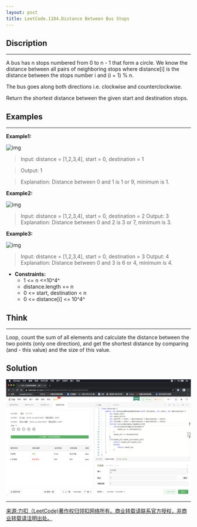 ```yaml
---
layout: post
title: LeetCode.1184.Distance Between Bus Stops
---
```

## Discription

---

A bus has n stops numbered from 0 to n - 1 that form a circle. We know the distance between all pairs of neighboring stops where distance[i] is the distance between the stops number i and (i + 1) % n.

The bus goes along both directions i.e. clockwise and counterclockwise.

Return the shortest distance between the given start and destination stops.

## Examples

---





**Example1:**

![img](https://assets.leetcode.com/uploads/2019/09/03/untitled-diagram-1.jpg)

> Input: distance = [1,2,3,4], start = 0, destination = 1



> Output: 1



> Explanation: Distance between 0 and 1 is 1 or 9, minimum is 1.

**Example2:**

![img](https://assets.leetcode.com/uploads/2019/09/03/untitled-diagram-1-1.jpg)

> Input: distance = [1,2,3,4], start = 0, destination = 2
> Output: 3
> Explanation: Distance between 0 and 2 is 3 or 7, minimum is 3.

**Example3:**

![img](https://assets.leetcode.com/uploads/2019/09/03/untitled-diagram-1-2.jpg)

> Input: distance = [1,2,3,4], start = 0, destination = 3
> Output: 4
> Explanation: Distance between 0 and 3 is 6 or 4, minimum is 4.

- **Constraints:** 
  - 1 <= n <=10^4^
  - distance.length == n
  - 0 <= start, destination < n
  - 0 <= distance[i] <= 10^4^

## Think

---

Loop, count the sum of all elements and calculate the distance between the two points (only one direction), and get the shortest distance by comparing (and - this value) and the size of this value.

## Solution

![_config.yml](../images/arith.png)

---

[来源:力扣（LeetCode)著作权归领扣网络所有。商业转载请联系官方授权，非商业转载请注明出处。](https://leetcode-cn.com/problems/distance-between-bus-stops)

